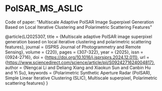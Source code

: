 # PolSAR_MS_ASLIC
Code of paper: "Multiscale Adaptive PolSAR Image Superpixel Generation Based on Local Iterative Clustering and Polarimetric Scattering Features" 

@article{LI2025307,
title = {Multiscale adaptive PolSAR image superpixel generation based on local iterative clustering and polarimetric scattering features},
journal = {ISPRS Journal of Photogrammetry and Remote Sensing},
volume = {220},
pages = {307-322},
year = {2025},
issn = {0924-2716},
doi = {https://doi.org/10.1016/j.isprsjprs.2024.12.011},
url = {https://www.sciencedirect.com/science/article/pii/S0924271624004817},
author = {Nengcai Li and Deliang Xiang and Xiaokun Sun and Canbin Hu and Yi Su},
keywords = {Polarimetric Synthetic Aperture Radar (PolSAR), Simple Linear Iterative Clustering (SLIC), Multiscale superpixel, Polarimetric scattering features}
}
